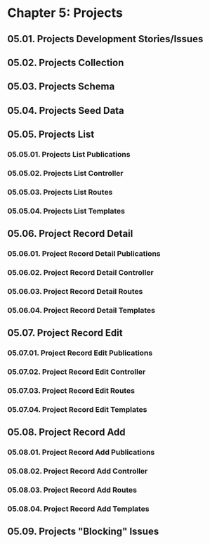 # Chapter 5: Projects

## 05.01. Projects Development Stories/Issues

## 05.02. Projects Collection

## 05.03. Projects Schema

## 05.04. Projects Seed Data

## 05.05. Projects List

### 05.05.01. Projects List Publications

### 05.05.02. Projects List Controller

### 05.05.03. Projects List Routes

### 05.05.04. Projects List Templates

## 05.06. Project Record Detail

### 05.06.01. Project Record Detail Publications

### 05.06.02. Project Record Detail Controller

### 05.06.03. Project Record Detail Routes

### 05.06.04. Project Record Detail Templates

## 05.07. Project Record Edit

### 05.07.01. Project Record Edit Publications

### 05.07.02. Project Record Edit Controller

### 05.07.03. Project Record Edit Routes

### 05.07.04. Project Record Edit Templates

## 05.08. Project Record Add

### 05.08.01. Project Record Add Publications

### 05.08.02. Project Record Add Controller

### 05.08.03. Project Record Add Routes

### 05.08.04. Project Record Add Templates

## 05.09. Projects "Blocking" Issues
